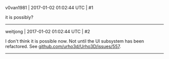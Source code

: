 v0van1981 | 2017-01-02 01:02:44 UTC | #1

it is possibly?

-------------------------

weitjong | 2017-01-02 01:02:44 UTC | #2

I don't think it is possible now. Not until the UI subsystem has been refactored. See [github.com/urho3d/Urho3D/issues/557](https://github.com/urho3d/Urho3D/issues/557).

-------------------------

